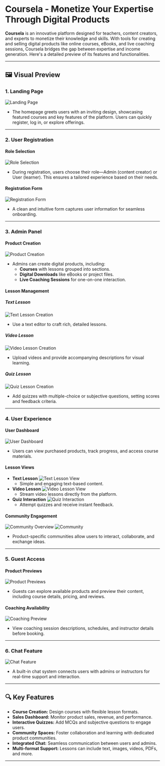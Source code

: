 # Coursela - Monetize Your Expertise Through Digital Products

**Coursela** is an innovative platform designed for teachers, content creators, and experts to monetize their knowledge and skills. With tools for creating and selling digital products like online courses, eBooks, and live coaching sessions, Coursela bridges the gap between expertise and income generation. Here's a detailed preview of its features and functionalities.

---

## 🖼️ Visual Preview

### 1. **Landing Page**
![Landing Page](images/screencapture-localhost-3000-2025-01-05-17_11_20-2.png)
- The homepage greets users with an inviting design, showcasing featured courses and key features of the platform. Users can quickly register, log in, or explore offerings.

---

### 2. **User Registration**
#### Role Selection
![Role Selection](images/screencapture-localhost-3000-auth-select-2025-01-05-12_15_42.png)
- During registration, users choose their role—Admin (content creator) or User (learner). This ensures a tailored experience based on their needs.

#### Registration Form
![Registration Form](images/screencapture-localhost-3000-auth-signup-2025-01-05-12_15_56.png)
- A clean and intuitive form captures user information for seamless onboarding.

---

### 3. **Admin Panel**

#### Product Creation
![Product Creation](images/screencapture-localhost-3000-admin-products-2025-01-05-14_26_23.png)
- Admins can create digital products, including:
  - **Courses** with lessons grouped into sections.
  - **Digital Downloads** like eBooks or project files.
  - **Live Coaching Sessions** for one-on-one interaction.

#### Lesson Management
##### Text Lesson
![Text Lesson Creation](images/screencapture-localhost-3000-admin-products-course-1-1-2025-01-05-13_20_46.png)
- Use a text editor to craft rich, detailed lessons.

##### Video Lesson
![Video Lesson Creation](images/screencapture-localhost-3000-admin-products-course-1-3-2025-01-05-13_21_35.png)
- Upload videos and provide accompanying descriptions for visual learning.

##### Quiz Lesson
![Quiz Lesson Creation](images/screencapture-localhost-3000-admin-products-course-1-6-2025-01-05-13_23_44.png)
- Add quizzes with multiple-choice or subjective questions, setting scores and feedback criteria.

---

### 4. **User Experience**
#### User Dashboard
![User Dashboard](images/screencapture-localhost-3000-user-dashboard-2025-01-05-14_07_36.png)
- Users can view purchased products, track progress, and access course materials.

#### Lesson Views
- **Text Lesson**
  ![Text Lesson View](images/screencapture-localhost-3000-user-dashboard-course-1-1-2025-01-05-14_03_38.png)
  - Simple and engaging text-based content.
- **Video Lesson**
  ![Video Lesson View](images/screencapture-localhost-3000-user-dashboard-course-1-3-2025-01-05-13_59_20.png)
  - Stream video lessons directly from the platform.
- **Quiz Interaction**
  ![Quiz Interaction](images/screencapture-localhost-3000-user-dashboard-course-1-6-2025-01-05-14_05_28.png)
  - Attempt quizzes and receive instant feedback.

#### Community Engagement
![Community Overview](images/screencapture-localhost-3000-preview-communities-2025-01-23-17_35_20.png)
![Community](images/screencapture-localhost-3000-admin-communities-1-2025-01-23-17_32_32.png)
- Product-specific communities allow users to interact, collaborate, and exchange ideas.

---

### 5. **Guest Access**
#### Product Previews
![Product Previews](images/screencapture-localhost-3000-preview-course-1-2025-01-05-13_48_50.png)
- Guests can explore available products and preview their content, including course details, pricing, and reviews.

#### Coaching Availability
![Coaching Preview](images/screencapture-localhost-3000-preview-coaching-3-2025-01-05-13_49_36.png)
- View coaching session descriptions, schedules, and instructor details before booking.

---

### 6. **Chat Feature**
![Chat Feature](images/screencapture-localhost-3000-admin-chat-jake-1-2025-01-23-17_34_56.png)
- A built-in chat system connects users with admins or instructors for real-time support and interaction.

---

## 🔍 Key Features

- **Course Creation:** Design courses with flexible lesson formats.
- **Sales Dashboard:** Monitor product sales, revenue, and performance.
- **Interactive Quizzes:** Add MCQs and subjective questions to engage users.
- **Community Spaces:** Foster collaboration and learning with dedicated product communities.
- **Integrated Chat:** Seamless communication between users and admins.
- **Multi-format Support:** Lessons can include text, images, videos, PDFs, and more.

---
